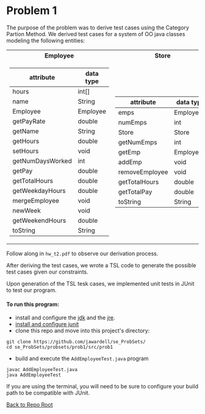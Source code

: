 # Problem 1

The purpose of the problem was to derive test cases using the Category Partion Method. 
We derived test cases for a system of OO java classes modeling the following entities:

<table>
<tr><th>Employee</th><th>Store</th></tr>
<tr><td>

|attribute   |data type   |
|---|---|
|hours              |int[]   |
|name               |String   |
|Employee           |Employee  |
|getPayRate         |double   |
|getName            |String   |
|getHours           |double   |
|setHours           |void   |
|getNumDaysWorked   |int   |
|getPay   |double   |
|getTotalHours   |double   |
|getWeekdayHours   |double   |
|mergeEmployee   |void   |
|newWeek   |void   |
|getWeekendHours   |double   |
|toString   |String   |

</td><td>

|attribute|data type|
|---|---|
|emps|Employee[]|
|numEmps|int|
|Store|Store|
|getNumEmps|int|
|getEmp|Employee|
|addEmp|void|
|removeEmployee|void|
|getTotalHours|double|
|getTotalPay|double|
|toString|String|

</td></tr> </table>



Follow along in `hw_t2.pdf` to observe our derivation process. 

After deriving the test cases, we wrote a TSL code to generate the possible 
test cases given our constraints. 

Upon generation of the TSL tesk cases, we 
implemented unit tests in JUnit to test our program. 

#### To run this program: 

* install and configure the <a href="https://www.oracle.com/technetwork/java/javase/downloads/index.html">jdk</a>
 and the <a href="https://www.java.com/en/download/windows-64bit.jsp">jre</a>.</br>
* <a href="https://junit.org/junit4/faq.html/#started_1">install and configure junit</a></br>
* clone this repo and move into this project's directory: 
```shell
git clone https://github.com/jawardell/se_ProbSets/
cd se_ProbSets/probsets/prob1/src/prob1
``` 
* build and execute the `AddEmployeeTest.java` program
```shell
javac AddEmployeeTest.java
java AddEmployeeTest
```
If you are using the terminal, you will need to be sure to configure your build path 
to be compatible with JUnit. 

<a href="https://github.com/jawardell/se_ProbSets">Back to Repo Root</a>



